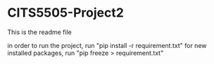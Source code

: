# CITS5505-Project2
This is the readme file

in order to run the project, run "pip install -r requirement.txt"
for new installed packages, run "pip freeze > requirement.txt"